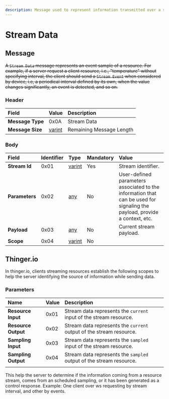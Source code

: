 ```yaml
---
description: Message used to represent information transmitted over a stream.
---
```


# Stream Data

## Message

~~A `Stream Data` message represents an event sample of a resource. For example, if a server request a client resource, i.e., "temperature" without specifying interval, the client should send a `Stream Event` when considered by device, i.e, a periodical interval defined by its own, when the value changes significantly, an event is detected, and so on.~~

### Header

| Field | Value | Description |
| :--- | :--- | :--- |
| **Message Type** | 0x0A | Stream Data |
| **Message Size** | [varint](../../definitions.md#varint) | Remaining Message Length |

### Body

| Field | Identifier | Type | Mandatory | Value |
| :--- | :--- | :--- | :--- | :--- |
| **Stream Id** | 0x01 | [varint](../../definitions.md#varint) | Yes | Stream identifier. |
| **Parameters** | 0x02 | [any](../../definitions.md#any) | No | User-defined parameters associated to the information that can be used for signaling the payload, provide a context, etc. |
| **Payload** | 0x03 | [any](../../definitions.md#any) | No | Current stream payload. |
| **Scope** | 0x04 | [varint](../../definitions.md#varint) | No |  |

## Thinger.io

In thinger.io, clients streaming resources establish the following scopes to help the server identifying the source of information while sending data.

### Parameters

| Name | Value | Description |
| :--- | :--- | :--- |
| **Resource Input** | 0x01 | Stream data represents the `current` input of the stream resource. |
| **Resource Output** | 0x02 | Stream data represents the `current` output of the stream resource. |
| **Sampling Input** | 0x03 | Stream data represents the `sampled` input of the stream resource. |
| **Sampling Output** | 0x04 | Stream data represents the `sampled` output of the stream resource. |
|  |  |  |

This help the server to determine if the information coming from a resource stream, comes from an scheduled sampling, or it has been generated as a control response. Example: One client over ws requesting by stream interval, and other by events. 

